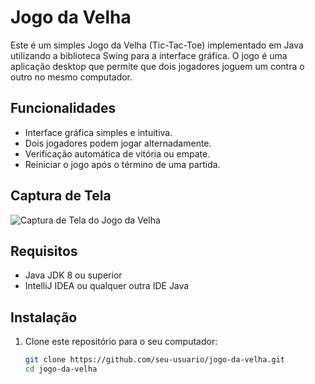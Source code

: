 # Jogo da Velha

Este é um simples Jogo da Velha (Tic-Tac-Toe) implementado em Java utilizando a biblioteca Swing para a interface gráfica. O jogo é uma aplicação desktop que permite que dois jogadores joguem um contra o outro no mesmo computador.

## Funcionalidades

- Interface gráfica simples e intuitiva.
- Dois jogadores podem jogar alternadamente.
- Verificação automática de vitória ou empate.
- Reiniciar o jogo após o término de uma partida.

## Captura de Tela

![Captura de Tela do Jogo da Velha](path/para/captura-de-tela.png)

## Requisitos

- Java JDK 8 ou superior
- IntelliJ IDEA ou qualquer outra IDE Java

## Instalação

1. Clone este repositório para o seu computador:

   ```bash
   git clone https://github.com/seu-usuario/jogo-da-velha.git
   cd jogo-da-velha
